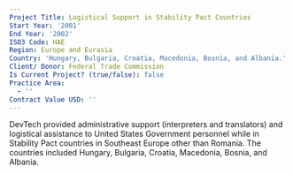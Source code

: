 ```yaml
---
Project Title: Logistical Support in Stability Pact Countries
Start Year: '2001'
End Year: '2002'
ISO3 Code: HAE
Region: Europe and Eurasia
Country: 'Hungary, Bulgaria, Croatia, Macedonia, Bosnia, and Albania.'
Client/ Donor: Federal Trade Commission
Is Current Project? (true/false): false
Practice Area:
  - ''
Contract Value USD: ''
---
```

DevTech provided administrative support (interpreters and translators) and logistical assistance to United States Government personnel while in Stability Pact countries in Southeast Europe other than Romania. The countries included Hungary, Bulgaria, Croatia, Macedonia, Bosnia, and Albania.